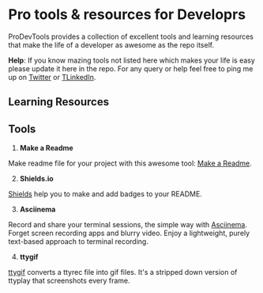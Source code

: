 # Pro tools & resources for Developrs

ProDevTools provides a collection of excellent tools and learning resources that make the life of a developer as awesome as the repo itself.

**Help**: If you know mazing tools not listed here which makes your life is easy please update it here in the repo. For any query or help feel free to ping me up on <a href="https://mobile.twitter.com/jaisarita" target="_blank">Twitter</a> or <a href="https://www.linkedin.com/in/jaisarita/" target="_blank">TLinkedIn</a>.

## Learning Resources

## Tools

1. **Make a Readme**
<!-- <br> -->
Make readme file for your project with this awesome tool: <a href="https://www.makeareadme.com/" target="_blank">Make a Readme</a>.

2. **Shields.io**
<!-- <br> -->
<a href="https://shields.io/" target="_blank">Shields</a> help you to make and add badges to your README.

3. **Asciinema**
<!-- <br> -->
Record and share your terminal sessions, the simple way with <a href="https://asciinema.org/" target="_blank">Asciinema</a>. Forget screen recording apps and blurry video. Enjoy a lightweight, purely text-based approach to terminal recording.

4. **ttygif**
<!-- <br> -->
<a href="https://github.com/icholy/ttygif" target="_blank">ttygif</a> converts a ttyrec file into gif files. It's a stripped down version of ttyplay that screenshots every frame.
